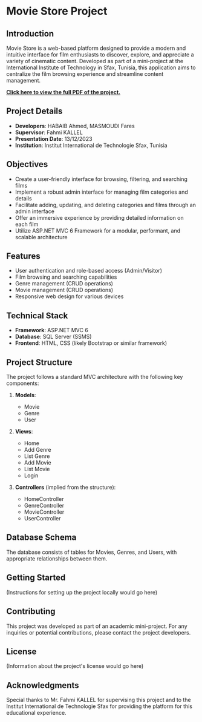 # Movie Store Project

## Introduction
Movie Store is a web-based platform designed to provide a modern and intuitive interface for film enthusiasts to discover, explore, and appreciate a variety of cinematic content. Developed as part of a mini-project at the International Institute of Technology in Sfax, Tunisia, this application aims to centralize the film browsing experience and streamline content management.

**[Click here to view the full PDF of the project.]([https://raw.githubusercontent.com/Ahmedhabaib/Setting-up-a-security-system/a7b254fac92aa9014936991c06e4a02143b3c5ac/Mise%20en%20place%20d%E2%80%99un%20syst%C3%A9me%20de%20s%C3%A9curit%C3%A9.pdf](https://raw.githubusercontent.com/Ahmedhabaib/MovieStore/a6e05fe1323c691d50df5d310fd0999349e35388/report.pdf))**


## Project Details
- **Developers**: HABAIB Ahmed, MASMOUDI Fares
- **Supervisor**: Fahmi KALLEL
- **Presentation Date**: 13/12/2023
- **Institution**: Institut International de Technologie Sfax, Tunisia

## Objectives
- Create a user-friendly interface for browsing, filtering, and searching films
- Implement a robust admin interface for managing film categories and details
- Facilitate adding, updating, and deleting categories and films through an admin interface
- Offer an immersive experience by providing detailed information on each film
- Utilize ASP.NET MVC 6 Framework for a modular, performant, and scalable architecture

## Features
- User authentication and role-based access (Admin/Visitor)
- Film browsing and searching capabilities
- Genre management (CRUD operations)
- Movie management (CRUD operations)
- Responsive web design for various devices

## Technical Stack
- **Framework**: ASP.NET MVC 6
- **Database**: SQL Server (SSMS)
- **Frontend**: HTML, CSS (likely Bootstrap or similar framework)

## Project Structure
The project follows a standard MVC architecture with the following key components:

1. **Models**:
   - Movie
   - Genre
   - User

2. **Views**:
   - Home
   - Add Genre
   - List Genre
   - Add Movie
   - List Movie
   - Login

3. **Controllers** (implied from the structure):
   - HomeController
   - GenreController
   - MovieController
   - UserController

## Database Schema
The database consists of tables for Movies, Genres, and Users, with appropriate relationships between them.

## Getting Started
(Instructions for setting up the project locally would go here)

## Contributing
This project was developed as part of an academic mini-project. For any inquiries or potential contributions, please contact the project developers.

## License
(Information about the project's license would go here)

## Acknowledgments
Special thanks to Mr. Fahmi KALLEL for supervising this project and to the Institut International de Technologie Sfax for providing the platform for this educational experience.
